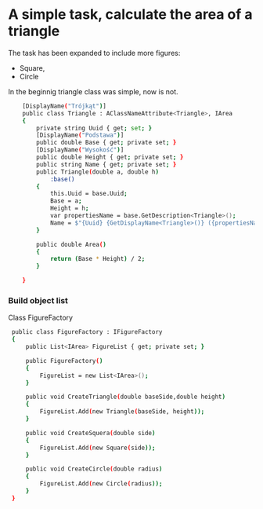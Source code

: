 # A simple task, calculate the area of a triangle

The task has been expanded to include more figures:
- Square,
- Circle

In the beginnig triangle class was simple,  now is not.
```sh
	[DisplayName("Trójkąt")]
	public class Triangle : AClassNameAttribute<Triangle>, IArea
	{
		private string Uuid { get; set; }
		[DisplayName("Podstawa")]
		public double Base { get; private set; }
		[DisplayName("Wysokość")]
		public double Height { get; private set; }
		public string Name { get; private set; }
		public Triangle(double a, double h)
			:base()
		{
			this.Uuid = base.Uuid;
			Base = a;
			Height = h;
			var propertiesName = base.GetDescription<Triangle>();
			Name = $"{Uuid} {GetDisplayName<Triangle>()} ({propertiesName[0]}: {Base} {propertiesName[1]}: {Height})";
		}

		public double Area()
		{
			return (Base * Height) / 2;
		}

	}
```

### Build object list
Class FigureFactory

```sh
 public class FigureFactory : IFigureFactory
 {
     public List<IArea> FigureList { get; private set; }

     public FigureFactory()
     {
         FigureList = new List<IArea>();
     }

     public void CreateTriangle(double baseSide,double height)
     {
         FigureList.Add(new Triangle(baseSide, height));
     }

     public void CreateSquera(double side) 
     {
         FigureList.Add(new Square(side));
     }

     public void CreateCircle(double radius)
     {
         FigureList.Add(new Circle(radius));
     }
 }
```